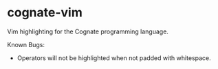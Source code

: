 # cognate-vim
Vim highlighting for the Cognate programming language.

Known Bugs:
- Operators will not be highlighted when not padded with whitespace.
